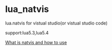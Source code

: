 # lua_natvis
lua.natvis for vistual studio(or vistual studio code)

support:lua5.3,lua5.4

[What is natvis and how to use](https://www.google.com/search?q=natvis)